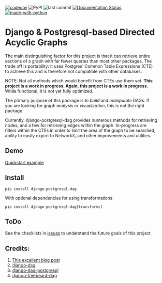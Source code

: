 [![codecov](https://codecov.io/gh/OmenApps/django-postgresql-dag/branch/master/graph/badge.svg?token=IJRBEE6R0C)](https://codecov.io/gh/OmenApps/django-postgresql-dag) ![PyPI](https://img.shields.io/pypi/v/django-postgresql-dag?color=green) ![last commit](https://badgen.net/github/last-commit/OmenApps/django-postgresql-dag/main) [![Documentation Status](https://readthedocs.org/projects/django-postgresql-dag/badge/?version=latest)](http://django-postgresql-dag.readthedocs.io/) [![made-with-python](https://img.shields.io/badge/Made%20with-Python-1f425f.svg)](https://www.python.org/)

# Django & Postgresql-based Directed Acyclic Graphs

The main distinguishing factor for this project is that it can retrieve entire sections of a graph with far
fewer queries than most other packages. The trade off is portability: it uses Postgres' Common Table
Expressions (CTE) to achieve this and is therefore not compatible with other databases.

NOTE: Not all methods which would benefit from CTEs use them yet. **This project is a work in progress. Again, this project is a work in progress.** While functional, it is not yet fully optimized.

The primary purpose of this package is to *build* and *manipulate* DAGs. If you are looking for graph *analysis* or *visualization*, this is not the right package.

Currently, django-postgresql-dag provides numerous methods for retrieving nodes, and a few for retrieving edges within the graph. In-progress are filters within the CTEs in order to limit the area of the graph to be searched, ability to easily export to NetworkX, and other improvements and utilities.

## Demo

[Quickstart example](https://django-postgresql-dag.readthedocs.io/en/latest/quickstart.html)

## Install

    pip install django-postgresql-dag

With optional dependencies for using transformations:

    pip install django-postgresql-dag[transforms]


## ToDo

See the checklists in [issues](https://github.com/OmenApps/django-postgresql-dag/issues) to understand the future goals of this project.


## Credits:

1. [This excellent blog post](https://www.fusionbox.com/blog/detail/graph-algorithms-in-a-database-recursive-ctes-and-topological-sort-with-postgres/620/)
2. [django-dag](https://pypi.org/project/django-dag/)
3. [django-dag-postgresql](https://github.com/worsht/django-dag-postgresql)
4. [django-treebeard-dag](https://pypi.org/project/django-treebeard-dag/)
